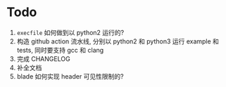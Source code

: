 # Todo

1. `execfile` 如何做到以 python2 运行的?
2. 构造 github action 流水线, 分别以 python2 和 python3 运行 example 和 tests, 同时要支持 gcc 和 clang
3. 完成 CHANGELOG
4. 补全文档
5. blade 如何实现 header 可见性限制的?
